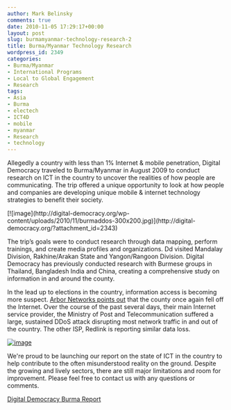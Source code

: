 ```yaml
---
author: Mark Belinsky
comments: true
date: 2010-11-05 17:29:17+00:00
layout: post
slug: burmamyanmar-technology-research-2
title: Burma/Myanmar Technology Research
wordpress_id: 2349
categories:
- Burma/Myanmar
- International Programs
- Local to Global Engagement
- Research
tags:
- Asia
- Burma
- electech
- ICT4D
- mobile
- myanmar
- Research
- technology
---
```


Allegedly a country with less than 1% Internet & mobile penetration,
Digital Democracy traveled to Burma/Myanmar in August 2009 to conduct research on ICT in the country to uncover the realities of how people are communicating. The trip offered a unique opportunity to look at how people and companies are developing unique mobile & internet technology strategies to benefit their society.

<caption id="attachment_2343" align="alignright" width="270" caption="Article on DDOS attacks in Myanmar newspaper">[![image](http://digital-democracy.org/wp-content/uploads/2010/11/burmaddos-300x200.jpg)](http://digital-democracy.org/?attachment_id=2343)</caption>

The tripʼs goals were to conduct research through data mapping, perform trainings, and create media profiles and organizations. Dd visited Mandalay Division, Rakhine/Arakan State and Yangon/Rangoon Division. Digital Democracy has previously conducted research with Burmese groups in Thailand, Bangladesh India and China, creating a comprehensive study on information in and around the county.

In the lead up to elections in the country, information access is becoming more suspect. [Arbor Networks points out](http://asert.arbornetworks.com/2010/11/attac-severs-myanmar-internet/) that the county once again fell off the Internet. Over the course of the past several days, their main Internet service provider, the Ministry of Post and Telecommunication suffered a large, sustained DDoS attack disrupting most network traffic in and out of the country. The other ISP, Redlink is reporting similar data loss.


[![image](http://farm5.static.flickr.com/4057/5147023144_cdc71c82eb_b.jpg)](http://asert.arbornetworks.com/2010/11/attac-severs-myanmar-internet/)


We're proud to be launching our report on the state of ICT in the country to help contribute to the often misunderstood reality on the ground. Despite the growing and lively sectors, there are still major limitations and room for improvement. Please feel free to contact us with any questions or comments.

[Digital Democracy Burma Report](http://www.scribd.com/doc/41186709/Digital-Democracy-Burma-Report)
